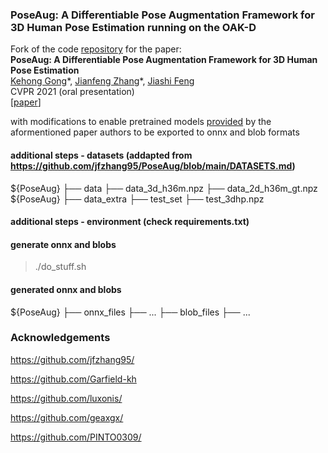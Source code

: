 ### PoseAug: A Differentiable Pose Augmentation Framework for 3D Human Pose Estimation running on the OAK-D

Fork of the code [repository](https://github.com/jfzhang95/PoseAug/) for the paper:  
**PoseAug: A Differentiable Pose Augmentation Framework for 3D Human Pose Estimation**  
[Kehong Gong](https://www.ece.nus.edu.sg/lv/index.html)\*, [Jianfeng Zhang](https://jeff95.me/)\*, [Jiashi Feng](https://sites.google.com/site/jshfeng/)  
CVPR 2021 (oral presentation)  
[[paper](https://arxiv.org/pdf/2105.02465.pdf)] 

with modifications to enable pretrained models [provided](https://drive.google.com/drive/folders/1mLttbyZxsRdN5kw1IRdzZozyfndhV3Wh) by the aformentioned paper authors to be exported to onnx and blob formats

#### additional steps - datasets (addapted from https://github.com/jfzhang95/PoseAug/blob/main/DATASETS.md)

   ${PoseAug}
   ├── data
      ├── data_3d_h36m.npz
      ├── data_2d_h36m_gt.npz
   ${PoseAug}
   ├── data_extra
      ├── test_set
         ├── test_3dhp.npz

#### additional steps - environment (check requirements.txt)

#### generate onnx and blobs

> ./do_stuff.sh

#### generated onnx and blobs

   ${PoseAug}
   ├── onnx_files
      ├── ...
   ├── blob_files
      ├── ...


### Acknowledgements

https://github.com/jfzhang95/

https://github.com/Garfield-kh

https://github.com/luxonis/

https://github.com/geaxgx/

https://github.com/PINTO0309/
